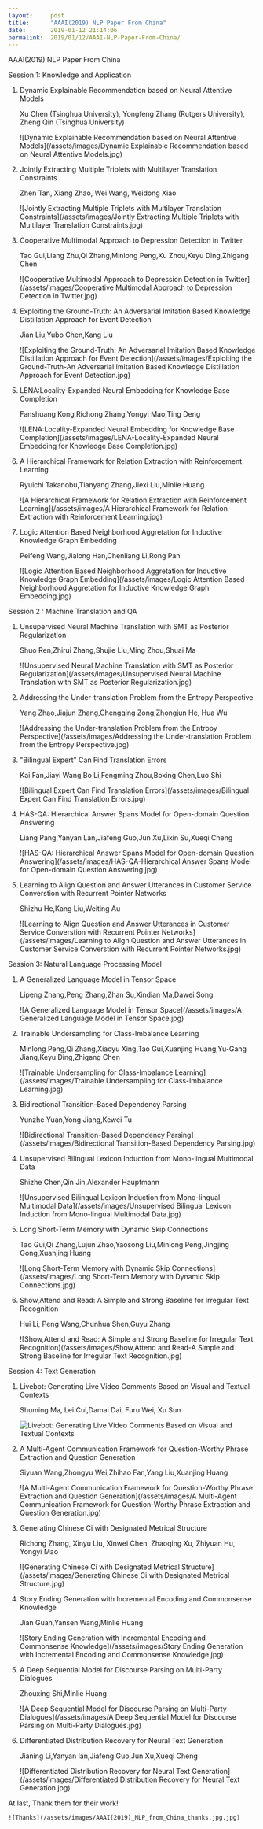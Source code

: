 ```yaml
---
layout:     post
title:      "AAAI(2019) NLP Paper From China"
date:       2019-01-12 21:14:06
permalink:  2019/01/12/AAAI-NLP-Paper-From-China/
---
```


AAAI(2019) NLP Paper From China

Session 1: Knowledge and Application

1. Dynamic Explainable Recommendation based on Neural Attentive Models

   Xu Chen (Tsinghua University), Yongfeng Zhang (Rutgers University), Zheng Qin (Tsinghua University)

   ![Dynamic Explainable Recommendation based on Neural Attentive Models](/assets/images/Dynamic Explainable Recommendation based on Neural Attentive Models.jpg)

2. Jointly Extracting Multiple Triplets with Multilayer Translation Constraints

   Zhen Tan, Xiang Zhao, Wei Wang, Weidong Xiao

   ![Jointly Extracting Multiple Triplets with Multilayer Translation Constraints](/assets/images/Jointly Extracting Multiple Triplets with Multilayer Translation Constraints.jpg)

3. Cooperative Multimodal Approach to Depression Detection in Twitter

   Tao Gui,Liang Zhu,Qi Zhang,Minlong Peng,Xu Zhou,Keyu Ding,Zhigang Chen

   ![Cooperative Multimodal Approach to Depression Detection in Twitter](/assets/images/Cooperative Multimodal Approach to Depression Detection in Twitter.jpg)

4. Exploiting the Ground-Truth: An Adversarial Imitation Based Knowledge Distillation Approach for Event Detection

   Jian Liu,Yubo Chen,Kang Liu

   ![Exploiting the Ground-Truth: An Adversarial Imitation Based Knowledge Distillation Approach for Event Detection](/assets/images/Exploiting the Ground-Truth-An Adversarial Imitation Based Knowledge Distillation Approach for Event Detection.jpg)

5. LENA:Locality-Expanded Neural Embedding for Knowledge Base Completion

   Fanshuang Kong,Richong Zhang,Yongyi Mao,Ting Deng

   ![LENA:Locality-Expanded Neural Embedding for Knowledge Base Completion](/assets/images/LENA-Locality-Expanded Neural Embedding for Knowledge Base Completion.jpg)

6. A Hierarchical Framework for Relation Extraction with Reinforcement Learning

   Ryuichi Takanobu,Tianyang Zhang,Jiexi Liu,Minlie Huang

   ![A Hierarchical Framework for Relation Extraction with Reinforcement Learning](/assets/images/A Hierarchical Framework for Relation Extraction with Reinforcement Learning.jpg)

7. Logic Attention Based Neighborhood Aggretation for Inductive Knowledge Graph Embedding

   Peifeng Wang,Jialong Han,Chenliang Li,Rong Pan

   ![Logic Attention Based Neighborhood Aggretation for Inductive Knowledge Graph Embedding](/assets/images/Logic Attention Based Neighborhood Aggretation for Inductive Knowledge Graph Embedding.jpg)

Session 2 : Machine Translation and QA

1. Unsupervised Neural Machine Translation with SMT as Posterior Regularization

   Shuo Ren,Zhirui Zhang,Shujie Liu,Ming Zhou,Shuai Ma

   ![Unsupervised Neural Machine Translation with SMT as Posterior Regularization](/assets/images/Unsupervised Neural Machine Translation with SMT as Posterior Regularization.jpg)

2. Addressing the Under-translation Problem from the Entropy Perspective

   Yang Zhao,Jiajun Zhang,Chengqing Zong,Zhongjun He, Hua Wu

   ![Addressing the Under-translation Problem from the Entropy Perspective](/assets/images/Addressing the Under-translation Problem from the Entropy Perspective.jpg)

3. "Bilingual Expert" Can Find Translation Errors

   Kai Fan,Jiayi Wang,Bo Li,Fengming Zhou,Boxing Chen,Luo Shi

   ![Bilingual Expert Can Find Translation Errors](/assets/images/Bilingual Expert Can Find Translation Errors.jpg)

4. HAS-QA: Hierarchical Answer Spans Model for Open-domain Question Answering

   Liang Pang,Yanyan Lan,Jiafeng Guo,Jun Xu,Lixin Su,Xueqi Cheng

   ![HAS-QA: Hierarchical Answer Spans Model for Open-domain Question Answering](/assets/images/HAS-QA-Hierarchical Answer Spans Model for Open-domain Question Answering.jpg)

5. Learning to Align Question and Answer Utterances in Customer Service Converstion with Recurrent Pointer Networks

   Shizhu He,Kang Liu,Weiting Au

   ![Learning to Align Question and Answer Utterances in Customer Service Converstion with Recurrent Pointer Networks](/assets/images/Learning to Align Question and Answer Utterances in Customer Service Converstion with Recurrent Pointer Networks.jpg)


Session 3: Natural Language Processing Model

1. A Generalized Language Model in Tensor Space

   Lipeng Zhang,Peng Zhang,Zhan Su,Xindian Ma,Dawei Song

   ![A Generalized Language Model in Tensor Space](/assets/images/A Generalized Language Model in Tensor Space.jpg)

2. Trainable Undersampling for Class-Imbalance Learning

   Minlong Peng,Qi Zhang,Xiaoyu Xing,Tao Gui,Xuanjing Huang,Yu-Gang Jiang,Keyu Ding,Zhigang Chen

   ![Trainable Undersampling for Class-Imbalance Learning](/assets/images/Trainable Undersampling for Class-Imbalance Learning.jpg)

3. Bidirectional Transition-Based Dependency Parsing

   Yunzhe Yuan,Yong Jiang,Kewei Tu

   ![Bidirectional Transition-Based Dependency Parsing](/assets/images/Bidirectional Transition-Based Dependency Parsing.jpg)

4. Unsupervised Bilingual Lexicon Induction from Mono-lingual Multimodal Data

   Shizhe Chen,Qin Jin,Alexander Hauptmann

   ![Unsupervised Bilingual Lexicon Induction from Mono-lingual Multimodal Data](/assets/images/Unsupervised Bilingual Lexicon Induction from Mono-lingual Multimodal Data.jpg)

5. Long Short-Term Memory with Dynamic Skip Connections

   Tao Gui,Qi Zhang,Lujun Zhao,Yaosong Liu,Minlong Peng,Jingjing Gong,Xuanjing Huang

   ![Long Short-Term Memory with Dynamic Skip Connections](/assets/images/Long Short-Term Memory with Dynamic Skip Connections.jpg)

6. Show,Attend and Read: A Simple and Strong Baseline for Irregular Text Recognition

   Hui Li, Peng Wang,Chunhua Shen,Guyu Zhang

   ![Show,Attend and Read: A Simple and Strong Baseline for Irregular Text Recognition](/assets/images/Show,Attend and Read-A Simple and Strong Baseline for Irregular Text Recognition.jpg)

Session 4: Text Generation

1. Livebot: Generating Live Video Comments Based on Visual and Textual Contexts

   Shuming Ma, Lei Cui,Damai Dai, Furu Wei, Xu Sun

   ![Livebot: Generating Live Video Comments Based on Visual and Textual Contexts](/assets/images/Livebot.jpg)

2. A Multi-Agent Communication Framework for Question-Worthy Phrase Extraction and Question Generation

   Siyuan Wang,Zhongyu Wei,Zhihao Fan,Yang Liu,Xuanjing Huang

   ![A Multi-Agent Communication Framework for Question-Worthy Phrase Extraction and Question Generation](/assets/images/A Multi-Agent Communication Framework for Question-Worthy Phrase Extraction and Question Generation.jpg)

3. Generating Chinese Ci with Designated Metrical Structure

   Richong Zhang, Xinyu Liu, Xinwei Chen, Zhaoqing Xu, Zhiyuan Hu, Yongyi Mao

   ![Generating Chinese Ci with Designated Metrical Structure](/assets/images/Generating Chinese Ci with Designated Metrical Structure.jpg)
   
4. Story Ending Generation with Incremental Encoding and Commonsense Knowledge

   Jian Guan,Yansen Wang,Minlie Huang

   ![Story Ending Generation with Incremental Encoding and Commonsense Knowledge](/assets/images/Story Ending Generation with Incremental Encoding and Commonsense Knowledge.jpg)

5. A Deep Sequential Model for Discourse Parsing on Multi-Party Dialogues

   Zhouxing Shi,Minlie Huang

   ![A Deep Sequential Model for Discourse Parsing on Multi-Party Dialogues](/assets/images/A Deep Sequential Model for Discourse Parsing on Multi-Party Dialogues.jpg)

6. Differentiated Distribution Recovery for Neural Text Generation

   Jianing Li,Yanyan lan,Jiafeng Guo,Jun Xu,Xueqi Cheng

   ![Differentiated Distribution Recovery for Neural Text Generation](/assets/images/Differentiated Distribution Recovery for Neural Text Generation.jpg)



At last, Thank them for their work!


    ![Thanks](/assets/images/AAAI(2019)_NLP_from_China_thanks.jpg.jpg)